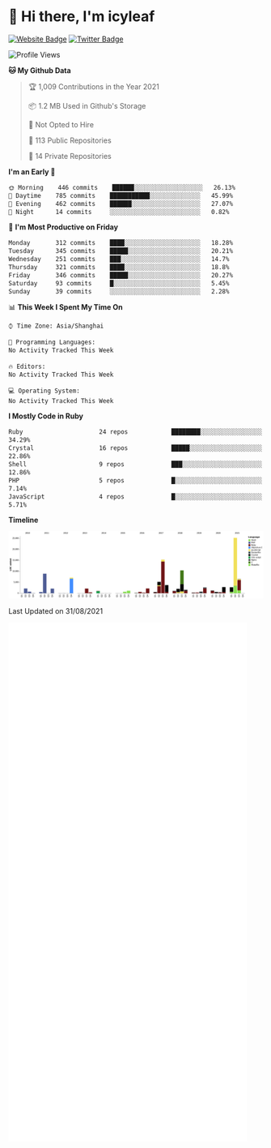 # 👋 Hi there, I'm icyleaf

[![Website Badge](https://img.shields.io/badge/-icyleaf.com-444444?style=flat&logo=Google-Chrome&logoColor=f2f2f2&link=https://icyleaf.com)](https://icyleaf.com)
[![Twitter Badge](https://img.shields.io/badge/-@icyleaf-1da1f2?style=flat&labelColor=1ca0f1&logo=twitter&logoColor=white&link=https://twitter.com/icyleaf)](https://twitter.com/icyleaf)

<!--START_SECTION:waka-->
![Profile Views](http://img.shields.io/badge/Profile%20Views-1-blue)

**🐱 My Github Data** 

> 🏆 1,009 Contributions in the Year 2021
 > 
> 📦 1.2 MB Used in Github's Storage 
 > 
> 🚫 Not Opted to Hire
 > 
> 📜 113 Public Repositories 
 > 
> 🔑 14 Private Repositories  
 > 
**I'm an Early 🐤** 

```text
🌞 Morning    446 commits    ██████░░░░░░░░░░░░░░░░░░░   26.13% 
🌆 Daytime    785 commits    ███████████░░░░░░░░░░░░░░   45.99% 
🌃 Evening    462 commits    ██████░░░░░░░░░░░░░░░░░░░   27.07% 
🌙 Night      14 commits     ░░░░░░░░░░░░░░░░░░░░░░░░░   0.82%

```
📅 **I'm Most Productive on Friday** 

```text
Monday       312 commits    ████░░░░░░░░░░░░░░░░░░░░░   18.28% 
Tuesday      345 commits    █████░░░░░░░░░░░░░░░░░░░░   20.21% 
Wednesday    251 commits    ███░░░░░░░░░░░░░░░░░░░░░░   14.7% 
Thursday     321 commits    ████░░░░░░░░░░░░░░░░░░░░░   18.8% 
Friday       346 commits    █████░░░░░░░░░░░░░░░░░░░░   20.27% 
Saturday     93 commits     █░░░░░░░░░░░░░░░░░░░░░░░░   5.45% 
Sunday       39 commits     ░░░░░░░░░░░░░░░░░░░░░░░░░   2.28%

```


📊 **This Week I Spent My Time On** 

```text
⌚︎ Time Zone: Asia/Shanghai

💬 Programming Languages: 
No Activity Tracked This Week

🔥 Editors: 
No Activity Tracked This Week

💻 Operating System: 
No Activity Tracked This Week

```

**I Mostly Code in Ruby** 

```text
Ruby                     24 repos            ████████░░░░░░░░░░░░░░░░░   34.29% 
Crystal                  16 repos            █████░░░░░░░░░░░░░░░░░░░░   22.86% 
Shell                    9 repos             ███░░░░░░░░░░░░░░░░░░░░░░   12.86% 
PHP                      5 repos             █░░░░░░░░░░░░░░░░░░░░░░░░   7.14% 
JavaScript               4 repos             █░░░░░░░░░░░░░░░░░░░░░░░░   5.71%

```


**Timeline**

![Chart not found](https://raw.githubusercontent.com/icyleaf/icyleaf/main/charts/bar_graph.png) 


 Last Updated on 31/08/2021
<!--END_SECTION:waka-->

![Metrics](https://github.com/icyleaf/icyleaf/blob/main/github-metrics.svg)
